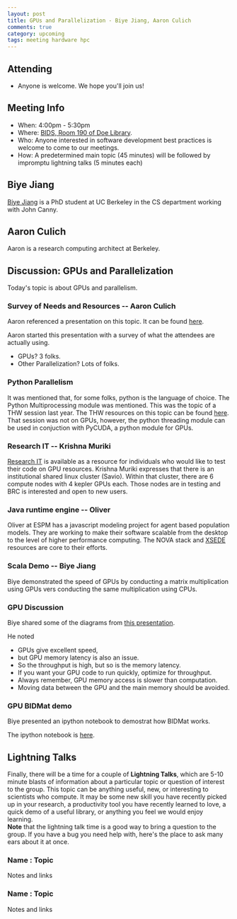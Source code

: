```yaml
---
layout: post
title: GPUs and Parallelization - Biye Jiang, Aaron Culich 
comments: true
category: upcoming
tags: meeting hardware hpc
---
```


## Attending

- Anyone is welcome. We hope you'll join us!

## Meeting Info

- When: 4:00pm - 5:30pm
- Where: [BIDS, Room 190 of Doe Library](https://bids.berkeley.edu).
- Who: Anyone interested in software development best practices is welcome to come to our meetings.
- How: A predetermined main topic (45 minutes) will be followed by impromptu lightning talks (5 minutes each)

## Biye Jiang

[Biye Jiang](https://byeah.github.io/) is a PhD student at UC Berkeley in the 
CS department working with John Canny. 

## Aaron Culich

Aaron is a research computing architect at Berkeley. 

## Discussion: GPUs and Parallelization

Today's topic is about GPUs and parallelism. 

### Survey of Needs and Resources -- Aaron Culich

Aaron referenced a presentation on this topic. It can be found 
[here](http://parlab.eecs.berkeley.edu/sites/all/parlab/files/BootCamp_Computational_Patterns_Demmel_final_12v2.pdf).

Aaron started this presentation with a survey of what the attendees are 
actually using.

- GPUs? 3 folks.
- Other Parallelization? Lots of folks.

### Python Parallelism

It was mentioned that, for some folks, python is the language of choice. The 
Python Multiprocessing module was mentioned. This was the topic of a THW 
session last year. The THW resources on this topic can be found 
[here](https://github.com/thehackerwithin/berkeley/blob/master/python_concurrency). 
That session was not on GPUs, however, the python threading module can be used 
in conjuction with PyCUDA, a python module for GPUs. 

### Research IT -- Krishna Muriki

[Research IT](research-it.berkeley.edu) is available as a resource for 
individuals who would like to test their code on GPU resources. Krishna 
Muriki expresses that there is an institutional shared linux cluster (Savio). 
Within that cluster, there are 6 compute nodes with 4 kepler GPUs each.
Those nodes are in testing and BRC is interested and open to new users.

### Java runtime engine -- Oliver

Oliver at ESPM has a javascript modeling project for agent based population 
models. They are working to make their software scalable from the desktop to 
the level of higher performance computing. The NOVA stack and 
[XSEDE](https://www.xsede.org/) resources 
are core to their efforts. 

### Scala Demo -- Biye Jiang

Biye demonstrated the speed of GPUs by conducting a matrix multiplication using 
GPUs vers conducting the same multiplication using CPUs. 

### GPU Discussion

Biye shared some of the diagrams from [this 
presentation](http://on-demand.gputechconf.com/gtc/2014/presentations/S4811-extreme-machine-learning-with-gpus.pdf).

He noted 

- GPUs give excellent speed, 
- but GPU memory latency is also an issue. 
- So the throughput is high, but so is the memory latency.  
- If you want your GPU code to run quickly, optimize for throughput. 
- Always remember, GPU memory access is slower than computation. 
- Moving data between the GPU and the main memory should be avoided.
### GPU BIDMat demo

Biye presented an ipython notebook to demostrat how BIDMat works. 

The ipython notebook is [here](https://github.com/BIDData/BIDMach/blob/master/tutorials/BIDMat_intro.ipynb).

## Lightning Talks

Finally, there will be a time for a couple of **Lightning Talks**, which are 
5-10 minute blasts of information about a particular topic or question of 
interest to the group.  This topic can be anything useful, new, or interesting 
to scientists who compute. It may be some new skill you have recently picked up 
in your research, a productivity tool you have recently learned to love, a 
quick demo of a useful library, or anything you feel we would enjoy learning.  
**Note** that the lightning talk time is a good way to bring a question to the 
group. If you have a bug you need help with, here's the place to ask many ears 
about it at once.  


### Name : Topic 

Notes and links

### Name : Topic

Notes and links
